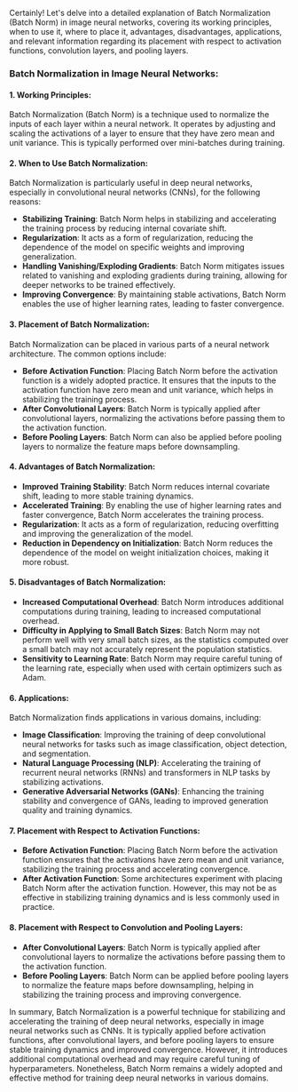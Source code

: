 Certainly! Let's delve into a detailed explanation of Batch Normalization (Batch Norm) in image neural networks, covering its working principles, when to use it, where to place it, advantages, disadvantages, applications, and relevant information regarding its placement with respect to activation functions, convolution layers, and pooling layers.

### Batch Normalization in Image Neural Networks:

#### 1. **Working Principles**:
Batch Normalization (Batch Norm) is a technique used to normalize the inputs of each layer within a neural network. It operates by adjusting and scaling the activations of a layer to ensure that they have zero mean and unit variance. This is typically performed over mini-batches during training.

#### 2. **When to Use Batch Normalization**:
Batch Normalization is particularly useful in deep neural networks, especially in convolutional neural networks (CNNs), for the following reasons:
- **Stabilizing Training**: Batch Norm helps in stabilizing and accelerating the training process by reducing internal covariate shift.
- **Regularization**: It acts as a form of regularization, reducing the dependence of the model on specific weights and improving generalization.
- **Handling Vanishing/Exploding Gradients**: Batch Norm mitigates issues related to vanishing and exploding gradients during training, allowing for deeper networks to be trained effectively.
- **Improving Convergence**: By maintaining stable activations, Batch Norm enables the use of higher learning rates, leading to faster convergence.

#### 3. **Placement of Batch Normalization**:
Batch Normalization can be placed in various parts of a neural network architecture. The common options include:
- **Before Activation Function**: Placing Batch Norm before the activation function is a widely adopted practice. It ensures that the inputs to the activation function have zero mean and unit variance, which helps in stabilizing the training process.
- **After Convolutional Layers**: Batch Norm is typically applied after convolutional layers, normalizing the activations before passing them to the activation function.
- **Before Pooling Layers**: Batch Norm can also be applied before pooling layers to normalize the feature maps before downsampling.

#### 4. **Advantages of Batch Normalization**:
- **Improved Training Stability**: Batch Norm reduces internal covariate shift, leading to more stable training dynamics.
- **Accelerated Training**: By enabling the use of higher learning rates and faster convergence, Batch Norm accelerates the training process.
- **Regularization**: It acts as a form of regularization, reducing overfitting and improving the generalization of the model.
- **Reduction in Dependency on Initialization**: Batch Norm reduces the dependence of the model on weight initialization choices, making it more robust.

#### 5. **Disadvantages of Batch Normalization**:
- **Increased Computational Overhead**: Batch Norm introduces additional computations during training, leading to increased computational overhead.
- **Difficulty in Applying to Small Batch Sizes**: Batch Norm may not perform well with very small batch sizes, as the statistics computed over a small batch may not accurately represent the population statistics.
- **Sensitivity to Learning Rate**: Batch Norm may require careful tuning of the learning rate, especially when used with certain optimizers such as Adam.

#### 6. **Applications**:
Batch Normalization finds applications in various domains, including:
- **Image Classification**: Improving the training of deep convolutional neural networks for tasks such as image classification, object detection, and segmentation.
- **Natural Language Processing (NLP)**: Accelerating the training of recurrent neural networks (RNNs) and transformers in NLP tasks by stabilizing activations.
- **Generative Adversarial Networks (GANs)**: Enhancing the training stability and convergence of GANs, leading to improved generation quality and training dynamics.

#### 7. **Placement with Respect to Activation Functions**:
- **Before Activation Function**: Placing Batch Norm before the activation function ensures that the activations have zero mean and unit variance, stabilizing the training process and accelerating convergence.
- **After Activation Function**: Some architectures experiment with placing Batch Norm after the activation function. However, this may not be as effective in stabilizing training dynamics and is less commonly used in practice.

#### 8. **Placement with Respect to Convolution and Pooling Layers**:
- **After Convolutional Layers**: Batch Norm is typically applied after convolutional layers to normalize the activations before passing them to the activation function.
- **Before Pooling Layers**: Batch Norm can be applied before pooling layers to normalize the feature maps before downsampling, helping in stabilizing the training process and improving convergence.

In summary, Batch Normalization is a powerful technique for stabilizing and accelerating the training of deep neural networks, especially in image neural networks such as CNNs. It is typically applied before activation functions, after convolutional layers, and before pooling layers to ensure stable training dynamics and improved convergence. However, it introduces additional computational overhead and may require careful tuning of hyperparameters. Nonetheless, Batch Norm remains a widely adopted and effective method for training deep neural networks in various domains.
